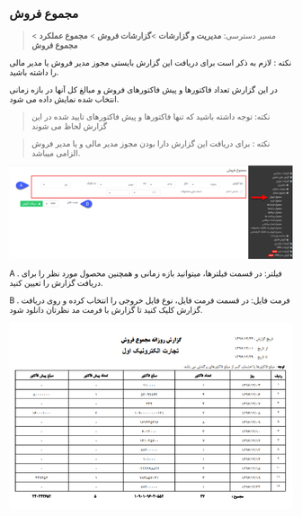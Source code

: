 ﻿## مجموع فروش 

> مسیر دسترسی: **مدیریت و گزارشات** >**گزارشات فروش** > **مجموع عملکرد** > **مجموع فروش**

نکته : لازم به ذکر است برای دریافت این گزارش بایستی مجوز مدیر فروش یا مدیر مالی را داشته باشید.


در این گزارش تعداد فاکتورها و پیش فاکتورهای فروش و مبالغ کل آنها در بازه زمانی انتخاب شده نمایش داده می شود.

> نکته: توجه داشته باشید که تنها فاکتورها و پیش فاکتورهای تایید شده در این گزارش لحاظ می شوند

> نکته : برای دریافت این گزارش دارا بودن مجوز مدیر مالی و یا مدیر فروش الزامی میباشد.

![](155.png)

A . فیلتر: در قسمت فیلترها، میتوانید بازه زمانی و همچنین محصول مورد نظر را برای دریافت گزارش را تعیین کنید.

B . فرمت فایل: در قسمت فرمت فایل، نوع فایل خروجی را انتخاب کرده و روی دریافت گزارش کلیک کنید تا گزارش با فرمت مد نظرتان دانلود شود. 

![](TotalSale2.png)
